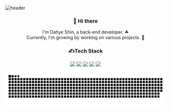 ![header](https://capsule-render.vercel.app/api?type=slice&color=0:ff47a7,100:FFEAEA&height=200&section=header&text=Dahye%20Shin&fontSize=70&animation=fadeIn)

<div align="center">
<h3>👋 Hi there</h3>

I'm Dahye Shin, a back-end developer. ☘ <br/>
Currently, I'm growing by working on various projects. 🌷

<h3>✍Tech Stack</h3>
<img src="https://img.shields.io/badge/java-007396?style=for-the-badge&logo=java&logoColor=white"> 
<img src="https://img.shields.io/badge/c++-00599C?style=for-the-badge&logo=c%2B%2B&logoColor=white"> 
<img src="https://img.shields.io/badge/springboot-6DB33F?style=for-the-badge&logo=springboot&logoColor=white">
<img src="https://img.shields.io/badge/mysql-4479A1?style=for-the-badge&logo=mysql&logoColor=white">
<img src="https://img.shields.io/badge/docker-2496ED?style=for-the-badge&logo=Docker&logoColor=white">

</div>


![snake gif](https://github.com/Dahye73/Dahye73/blob/output/github-contribution-grid-snake.svg)
